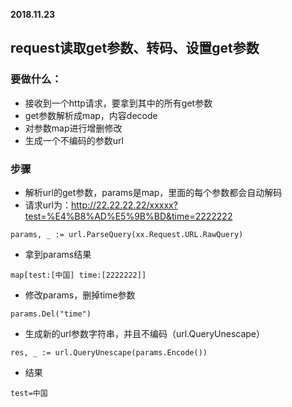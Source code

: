 **2018.11.23**

## request读取get参数、转码、设置get参数
### 要做什么：
* 接收到一个http请求，要拿到其中的所有get参数
* get参数解析成map，内容decode
* 对参数map进行增删修改
* 生成一个不编码的参数url

### 步骤
* 解析url的get参数，params是map，里面的每个参数都会自动解码
* 请求url为：http://22.22.22.22/xxxxx?test=%E4%B8%AD%E5%9B%BD&time=2222222
```
params, _ := url.ParseQuery(xx.Request.URL.RawQuery)
```
* 拿到params结果
```
map[test:[中国] time:[2222222]]
```
* 修改params，删掉time参数
```
params.Del("time")
```
* 生成新的url参数字符串，并且不编码（url.QueryUnescape）
```
res, _ := url.QueryUnescape(params.Encode())
```
* 结果
```
test=中国
```